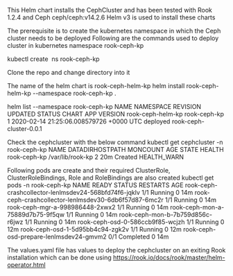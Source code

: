 This Helm chart installs the CephCluster and has been tested with Rook 1.2.4 and Ceph ceph/ceph:v14.2.6
Helm v3 is used to install these charts

The prerequisite is to create the kubernetes namespace in which the Ceph cluster needs to be deployed
Following are the commands used to deploy cluster in kubernetes namespace rook-ceph-kp

kubectl create  ns rook-ceph-kp

Clone the repo and change directory into it

The name of the helm chart is rook-ceph-helm-kp
helm install rook-ceph-helm-kp --namespace rook-ceph-kp .

helm list --namespace rook-ceph-kp
NAME             	NAMESPACE   	REVISION	UPDATED                                	STATUS  	CHART                  	APP VERSION
rook-ceph-helm-kp	rook-ceph-kp	1       	2020-02-14 21:25:06.008579726 +0000 UTC	deployed	rook-ceph-cluster-0.0.1	

Check the cephcluster with the below command
kubectl get cephcluster -n rook-ceph-kp
NAME           DATADIRHOSTPATH    MONCOUNT   AGE   STATE     HEALTH
rook-ceph-kp   /var/lib/rook-kp   2          20m   Created   HEALTH_WARN

Following pods are create and their required ClusterRole, ClusterRoleBindings, Role and RoleBindings are also
created
kubectl get pods -n rook-ceph-kp
NAME                                                    READY   STATUS      RESTARTS   AGE
rook-ceph-crashcollector-lenlmsdev24-568bfd74f6-jqklv   1/1     Running     0          14m
rook-ceph-crashcollector-lenlmsdev30-6db6f57d87-6mc2r   1/1     Running     0          14m
rook-ceph-mgr-a-998986448-2xwx2                         1/1     Running     0          14m
rook-ceph-mon-a-75889d7b75-9f5qw                        1/1     Running     0          14m
rook-ceph-mon-b-7b759d856c-r6jwz                        1/1     Running     0          14m
rook-ceph-osd-0-586ccb9f85-wcjzh                        1/1     Running     0          12m
rook-ceph-osd-1-5d95bb4c94-zgk2v                        1/1     Running     0          12m
rook-ceph-osd-prepare-lenlmsdev24-gmvm2                 0/1     Completed   0          14m

The values.yaml file has values to deploy the cephcluster on an exiting Rook installation
which can be done using https://rook.io/docs/rook/master/helm-operator.html

